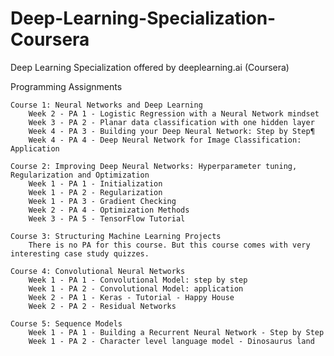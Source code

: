 # Deep-Learning-Specialization-Coursera
Deep Learning Specialization offered by deeplearning.ai (Coursera)

Programming Assignments

    Course 1: Neural Networks and Deep Learning
        Week 2 - PA 1 - Logistic Regression with a Neural Network mindset
        Week 3 - PA 2 - Planar data classification with one hidden layer
        Week 4 - PA 3 - Building your Deep Neural Network: Step by Step¶
        Week 4 - PA 4 - Deep Neural Network for Image Classification: Application

    Course 2: Improving Deep Neural Networks: Hyperparameter tuning, Regularization and Optimization
        Week 1 - PA 1 - Initialization
        Week 1 - PA 2 - Regularization
        Week 1 - PA 3 - Gradient Checking
        Week 2 - PA 4 - Optimization Methods
        Week 3 - PA 5 - TensorFlow Tutorial

    Course 3: Structuring Machine Learning Projects
        There is no PA for this course. But this course comes with very interesting case study quizzes.

    Course 4: Convolutional Neural Networks
        Week 1 - PA 1 - Convolutional Model: step by step
        Week 1 - PA 2 - Convolutional Model: application
        Week 2 - PA 1 - Keras - Tutorial - Happy House
        Week 2 - PA 2 - Residual Networks

    Course 5: Sequence Models
        Week 1 - PA 1 - Building a Recurrent Neural Network - Step by Step
        Week 1 - PA 2 - Character level language model - Dinosaurus land
